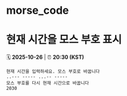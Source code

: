 # morse_code
# 현재 시간을 모스 부호 표시
<!-- MORSE_TIME_START -->
🗓️ **2025-10-26** | ⏰ **20:30 (KST)**

```
현재 시간을 입력하세요. 모스 부호로 바꿉니다
..--- ----- ...-- -----
모스 부호를 다시 현재 시간으로 바꿉니다
2030
```
<!-- MORSE_TIME_END -->
